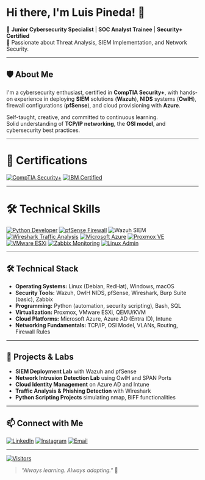 # Hi there, I'm Luis Pineda! 👋

🔹 **Junior Cybersecurity Specialist** | **SOC Analyst Trainee** | **Security+ Certified**  
🔹 Passionate about Threat Analysis, SIEM Implementation, and Network Security.

---

## 🛡️ About Me

I'm a cybersecurity enthusiast, certified in **CompTIA Security+**, with hands-on experience in deploying **SIEM** solutions (**Wazuh**), **NIDS** systems (**OwlH**), firewall configurations (**pfSense**), and cloud provisioning with **Azure**.

Self-taught, creative, and committed to continuous learning.  
Solid understanding of **TCP/IP networking**, the **OSI model**, and cybersecurity best practices.

---

# 🏅 Certifications

[![CompTIA Security+](https://img.shields.io/badge/CompTIA-Security%2B-red?logo=CompTIA&logoColor=white&style=for-the-badge)](https://www.credly.com/badges/0b2b5596-af1d-41d8-bd7e-34e1dc07edf0/linked_in_profile)
[![IBM Certified](https://img.shields.io/badge/IBM-Data%20Science-0530ad?logo=ibm&logoColor=white&style=for-the-badge)](https://www.coursera.org/account/accomplishments/certificate/XPFAX7JSTCKJ)

---

# 🛠️ Technical Skills

[![Python Developer](https://img.shields.io/badge/Python-Developer-yellow?logo=python&logoColor=white&style=for-the-badge)](#)
[![pfSense Firewall](https://img.shields.io/badge/pfSense-Firewall-0033A0?logo=pfsense&logoColor=white&style=for-the-badge)](#)
![Wazuh SIEM](https://img.shields.io/badge/Wazuh-SIEM-005577?logo=wazuh&logoColor=white&style=for-the-badge)
[![Wireshark Traffic Analysis](https://img.shields.io/badge/Wireshark-Traffic%20Analysis-306998?logo=wireshark&logoColor=white&style=for-the-badge)](#)
[![Microsoft Azure](https://img.shields.io/badge/Microsoft-Azure-blue?logo=microsoftazure&logoColor=white&style=for-the-badge)](#)
[![Proxmox VE](https://img.shields.io/badge/Proxmox-Virtualization-ED7D31?logo=proxmox&logoColor=white&style=for-the-badge)](#)
[![VMware ESXi](https://img.shields.io/badge/VMware-ESXi-607078?logo=vmware&logoColor=white&style=for-the-badge)](#)
[![Zabbix Monitoring](https://img.shields.io/badge/Zabbix-Monitoring-DC382D?logo=zabbix&logoColor=white&style=for-the-badge)](#)
[![Linux Admin](https://img.shields.io/badge/Linux-Admin-FCC624?logo=linux&logoColor=black&style=for-the-badge)](#)

---

## 🛠️ Technical Stack

- **Operating Systems:** Linux (Debian, RedHat), Windows, macOS
- **Security Tools:** Wazuh, OwlH NIDS, pfSense, Wireshark, Burp Suite (basic), Zabbix
- **Programming:** Python (automation, security scripting), Bash, SQL
- **Virtualization:** Proxmox, VMware ESXi, QEMU/KVM
- **Cloud Platforms:** Microsoft Azure, Azure AD (Entra ID), Intune
- **Networking Fundamentals:** TCP/IP, OSI Model, VLANs, Routing, Firewall Rules

---

## 🚀 Projects & Labs

- **SIEM Deployment Lab** with Wazuh and pfSense
- **Network Intrusion Detection Lab** using OwlH and SPAN Ports
- **Cloud Identity Management** on Azure AD and Intune
- **Traffic Analysis & Phishing Detection** with Wireshark
- **Python Scripting Projects** simulating nmap, BiFF functionalities

---

## 📫 Connect with Me

[![LinkedIn](https://img.shields.io/badge/LinkedIn-Profile-blue?logo=linkedin&style=for-the-badge)](https://www.linkedin.com/in/luis-pineda-57024923/)
[![Instagram](https://img.shields.io/badge/Instagram-Follow-833AB4?logo=instagram&logoColor=white&style=for-the-badge)](https://www.instagram.com/luispinedare/)
[![Email](https://img.shields.io/badge/Email-Contact-green?logo=gmail&style=for-the-badge)](mailto:luis@tallerpineda.cl)

---

[![Visitors](https://komarev.com/ghpvc/?username=your-github-username&label=Profile%20views&color=0e75b6&style=flat-square)](#)

> _"Always learning. Always adapting."_ 🚀
